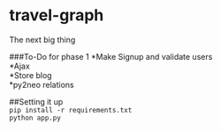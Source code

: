 travel-graph
============

The next big thing

###To-Do for phase 1
*Make Signup and validate users  
*Ajax  
*Store blog  
*py2neo relations  

##Setting it up  
`pip install -r requirements.txt`  
`python app.py`  

